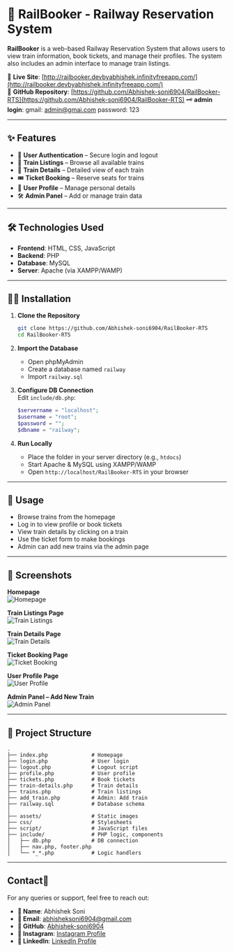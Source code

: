 # 🚆 RailBooker - Railway Reservation System

**RailBooker** is a web-based Railway Reservation System that allows users to view train information, book tickets, and manage their profiles. The system also includes an admin interface to manage train listings.

🔗 **Live Site**: [http://railbooker.devbyabhishek.infinityfreeapp.com/](http://railbooker.devbyabhishek.infinityfreeapp.com/)  
📂 **GitHub Repository**: [https://github.com/Abhishek-soni6904/RailBooker-RTS](https://github.com/Abhishek-soni6904/RailBooker-RTS)
🗝️ **admin login**: gmail: admin@gmai.com password: 123

---

## ✨ Features

- 🔐 **User Authentication** – Secure login and logout
- 🚄 **Train Listings** – Browse all available trains
- 📄 **Train Details** – Detailed view of each train
- 🎟️ **Ticket Booking** – Reserve seats for trains
- 👤 **User Profile** – Manage personal details
- 🛠️ **Admin Panel** – Add or manage train data

---

## 🛠️ Technologies Used

- **Frontend**: HTML, CSS, JavaScript
- **Backend**: PHP
- **Database**: MySQL
- **Server**: Apache (via XAMPP/WAMP)

---

## 🧑‍💻 Installation

1. **Clone the Repository**

   ```bash
   git clone https://github.com/Abhishek-soni6904/RailBooker-RTS
   cd RailBooker-RTS
   ```

2. **Import the Database**

   - Open phpMyAdmin
   - Create a database named `railway`
   - Import `railway.sql`

3. **Configure DB Connection**  
   Edit `include/db.php`:

   ```php
   $servername = "localhost";
   $username = "root";
   $password = "";
   $dbname = "railway";
   ```

4. **Run Locally**
   - Place the folder in your server directory (e.g., `htdocs`)
   - Start Apache & MySQL using XAMPP/WAMP
   - Open `http://localhost/RailBooker-RTS` in your browser

---

## 🚀 Usage

- Browse trains from the homepage
- Log in to view profile or book tickets
- View train details by clicking on a train
- Use the ticket form to make bookings
- Admin can add new trains via the admin page

---

## 📸 Screenshots

**Homepage**  
![Homepage](assets/screenshots/home.png)

**Train Listings Page**  
![Train Listings](assets/screenshots/trains.png)

**Train Details Page**  
![Train Details](assets/screenshots/TrainDetails.png)

**Ticket Booking Page**  
![Ticket Booking](assets/screenshots/Tickets.png)

**User Profile Page**  
![User Profile](assets/screenshots/Profile.png)

**Admin Panel – Add New Train**  
![Admin Panel](assets/screenshots/addNewTrain.png)

---

## 📁 Project Structure

```
.
├── index.php              # Homepage
├── login.php              # User login
├── logout.php             # Logout script
├── profile.php            # User profile
├── tickets.php            # Book tickets
├── train-details.php      # Train details
├── trains.php             # Train listings
├── add_train.php          # Admin: Add train
├── railway.sql            # Database schema
│
├── assets/                # Static images
├── css/                   # Stylesheets
├── script/                # JavaScript files
├── include/               # PHP logic, components
│   ├── db.php             # DB connection
│   ├── nav.php, footer.php
│   └── *_*.php            # Logic handlers
```

---

## Contact📩

For any queries or support, feel free to reach out:

- **👤 Name**: Abhishek Soni
- **📧 Email**: abhisheksoni6904@gmail.com
- **🔗 GitHub**: [Abhishek-soni6904](https://github.com/Abhishek-soni6904)
- **📸 Instagram**: [Instagram Profile](https://www.instagram.com/_abhishek._.soni_/)
- **💼 LinkedIn**: [LinkedIn Profile](https://www.linkedin.com/in/abhishek-soni-662028331/)
